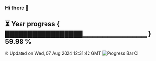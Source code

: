 ### Hi there 👋
⏳ Year progress { █████████████████▁▁▁▁▁▁▁▁▁▁▁▁▁ } 59.98 %
---
⏰ Updated on Wed, 07 Aug 2024 12:31:42 GMT
![Progress Bar CI](https://github.com/liununu/liununu/workflows/Progress%20Bar%20CI/badge.svg)
